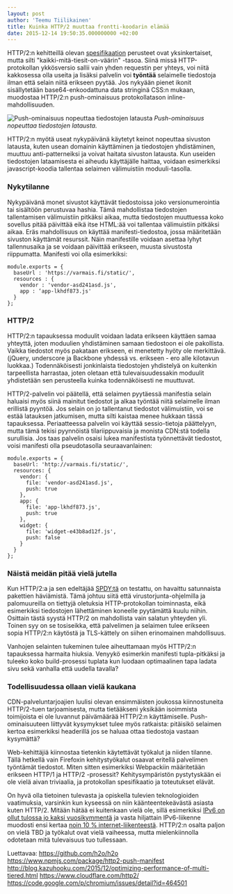 ```yaml
---
layout: post
author: 'Teemu Tiilikainen'
title: Kuinka HTTP/2 muuttaa frontti-koodarin elämää
date: 2015-12-14 19:50:35.000000000 +02:00
---
```

HTTP/2:n kehitteillä olevan [spesifikaation](https://httpwg.github.io/specs/rfc7540.html) perusteet ovat yksinkertaiset, mutta silti "kaikki-mitä-tiesit-on-väärin" -tasoa. Siinä missä HTTP-protokollan ykkösversio sallii vain yhden requestin per yhteys, voi niitä kakkosessa olla useita ja lisäksi palvelin voi **työntää** selaimelle tiedostoja ilman että selain niitä erikseen pyytää. Jos nykyään pienet ikonit sisällytetään base64-enkoodattuna data stringinä CSS:n mukaan, muodostaa HTTP/2:n push-ominaisuus protokollatason inline-mahdollisuuden.

![Push-ominaisuus nopeuttaa tiedostojen latausta](https://pbs.twimg.com/media/CNYFaJlUkAA7oS9.jpg:large)
*Push-ominaisuus nopeuttaa tiedostojen latausta.*

HTTP/2:n myötä useat nykypäivänä käytetyt keinot nopeuttaa sivuston latausta, kuten usean domainin käyttäminen ja tiedostojen yhdistäminen, muuttuu anti-patterneiksi ja voivat haitata sivuston latausta. Kun useiden tiedostojen lataamisesta ei aiheudu käyttäjälle haittaa, voidaan esimerkiksi javascript-koodia tallentaa selaimen välimuistiin moduuli-tasolla.

### Nykytilanne
Nykypäivänä monet sivustot käyttävät tiedostoissa joko versionumerointia tai sisältöön perustuvaa hashia. Tämä mahdollistaa tiedostojen tallentamisen välimuistiin pitkäksi aikaa, mutta tiedostojen muuttuessa koko sovellus pitää päivittää eikä itse HTML:ää voi tallentaa välimuistiin pitkäksi aikaa. Eräs mahdollisuus on käyttää manifesti-tiedostoa, jossa määritetään sivuston käyttämät resurssit. Näin manifestille voidaan asettaa lyhyt tallennusaika ja se voidaan päivittää erikseen, muusta sivustosta riippumatta. Manifesti voi olla esimerkiksi:

    module.exports = {
      baseUrl : 'https://varmais.fi/static/',
      resources : {
        vendor : 'vendor-asd241asd.js',
        app : ‘app-lkhdf873.js'
      }
    };

### HTTP/2
HTTP/2:n tapauksessa moduulit voidaan ladata erikseen käyttäen samaa yhteyttä, joten moduulien yhdistäminen samaan tiedostoon ei ole pakollista. Vaikka tiedostot myös pakataan erikseen, ei menetetty hyöty ole merkittävä. (jQuery, underscore ja Backbone yhdessä vs. erikseen - ero alle kilotavun luokkaa.) Todennäköisesti jonkinlaista tiedostojen yhdistelyä on kuitenkin tarpeellista harrastaa, joten oletaan että tulevaisuudessakin moduulit yhdistetään sen perusteella kuinka todennäköisesti ne muuttuvat.

HTTP/2-palvelin voi päätellä, että selaimen pyytäessä manifestia selain haluaisi myös siinä mainitut tiedostot ja alkaa työntää niitä selaimelle ilman erillistä pyyntöä. Jos selain on jo tallentanut tiedostot välimuistiin, voi se estää latauksen jatkumisen, mutta silti kaistaa menee hukkaan tässä tapauksessa. Periaatteessa palvelin voi käyttää sessio-tietoja päättelyyn, mutta tämä tekisi pyynnöistä tilariippuvaisia ja monista CDN:stä todella surullisia. Jos taas palvelin osaisi lukea manifestista työnnettävät tiedostot, voisi manifesti olla pseudotasolla seuraavanlainen:

    module.exports = {
      baseUrl: 'http://varmais.fi/static/',
      resources: {
        vendor: {
          file: 'vendor-asd241asd.js',
          push: true
        },
        app: {
          file: 'app-lkhdf873.js',
          push: true
        },
        widget: {
          file: 'widget-e43b8ad12f.js',
          push: false
        }
      }
    };

### Näistä meidän pitää vielä jutella
Kun HTTP/2:a ja sen edeltäjää [SPDY:tä](https://en.wikipedia.org/wiki/SPDY) on testattu, on havaittu satunnaista pakettien häviämistä. Tämä johtuu siitä että virustorjunta-ohjelmilla ja palomuureilla on tiettyjä oletuksia HTTP-protokollan toiminnasta, eikä esimerkiksi tiedostojen lähettäminen koneelle pyytämättä kuulu niihin. Osittain tästä syystä HTTP/2 on mahdollista vain salatun yhteyden yli. Toinen syy on se tosiseikka, että palvelimen ja selaimen tulee erikseen sopia HTTP/2:n käytöstä ja TLS-kättely on siihen erinomainen mahdollisuus.

Vanhojen selainten tukeminen tulee aiheuttamaan myös HTTP/2:n tapauksessa harmaita hiuksia. Venyykö esimerkin manifesti tupla-pitkäksi ja tuleeko koko build-prosessi tuplata kun luodaan optimaalinen tapa ladata sivu sekä vanhalla että uudella tavalla?

### Todellisuudessa ollaan vielä kaukana
CDN-palveluntarjoajien luulisi olevan ensimmäisten joukossa kiinnostuneita HTTP/2-tuen tarjoamisesta, mutta tietääkseni yksikään isoimmista toimijoista ei ole luvannut päivämäärää HTTP/2:n käyttämiselle. Push-ominaisuuteen liittyvät kysymykset tulee myös ratkaista: pitäisikö selaimen kertoa esimerkiksi headerillä jos se haluaa ottaa tiedostoja vastaan kysymättä?

Web-kehittäjiä kiinnostaa tietenkin käytettävät työkalut ja niiden tilanne. Tällä hetkellä vain Firefoxin kehitystyökalut osaavat eritellä palvelimen työntämät tiedostot. Miten sitten esimerkiksi Webpackiin määritetään erikseen HTTP/1 ja HTTP/2 -prosessit? Kehitysympäristön pystytyskään ei ole vielä aivan triviaalia, ja protokollan spesifikaatio ja toteutukset elävät. 

On hyvä olla tietoinen tulevasta ja opiskella tulevien teknologioiden vaatimuksia, varsinkin kun kyseessä on niin käänteentekeävästä asiasta kuten HTTP/2. Mitään hätää ei kuitenkaan vielä ole, sillä esimerkiksi [IPv6 on ollut tulossa jo kaksi vuosikymmentä](https://en.wikipedia.org/wiki/IPv6#Working-group_proposals) ja vasta hiljattain IPv6-liikenne muodosti ensi kertaa [noin 10 % internet-liikenteestä](http://www.google.com/intl/en/ipv6/statistics.html). HTTP/2:n osalta paljon on vielä TBD ja työkalut ovat vielä vaiheessa, mutta mielenkiinnolla odotetaan mitä tulevaisuus tuo tullessaan.

Luettavaa:
https://github.com/h2o/h2o
https://www.npmjs.com/package/http2-push-manifest
http://blog.kazuhooku.com/2015/12/optimizing-performance-of-multi-tiered.html
https://www.cloudflare.com/http2/
https://code.google.com/p/chromium/issues/detail?id=464501
